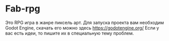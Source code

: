 # Fab-rpg
Это RPG игра в жанре пиксель арт.
Для запуска проекта вам необходим Godot Engine, скачать его можно здесь https://godotengine.org/
Если у вас есть идеи, то пишите их в специальную тему проблем.
